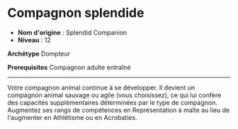 # Compagnon splendide

 * **Nom d'origine** : Splendid Companion
 * **Niveau** : 12


<p><strong>Archétype</strong> Dompteur</p>
<p><strong>Prerequisites</strong> Compagnon adulte entraîné</p>
<hr>
<p>Votre compagnon animal continue à se développer. Il devient un compagnon animal sauvage ou agile (vous choisissez), ce qui lui confère des capacités supplémentaires déterminées par le type de compagnon. Augmentez ses rangs de compétences en Représentation à maîte au lieu de l'augmenter en Athlétisme ou en Acrobaties.&nbsp;</p>